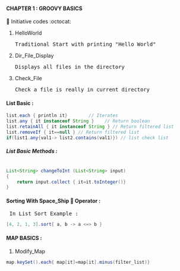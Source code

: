 #### CHAPTER 1 : GROOVY BASICS  <br> 
:green_book: Initiative codes :octocat:
<ol>
<li>HelloWorld</li><pre>Traditional Start with printing "Hello World"</pre>
<li>Dir_File_Display</li><pre>Displays all files in the directory</pre>
<li>Check_File</li><pre>Check a file is really in current directory</pre>
</ol>

#### List Basic :<br>
```groovy
list.each { println it}        // Iterates
list.any { it instanceof String }    // Return boolean
list.retainAll { it instanceof String } // Return filtered list
list.removeIf { it==null } // Return filtered list
if(list1.any{val1-> list2.contains(val1)}) // list check list

```
##### List Basic Methods : <br>
```groovy

List<String> changeToInt (List<String> input)
{
	return input.collect { it=it.toInteger()}
}

```

#### Sorting With Space_Ship :rocket: Operator :
<pre> In List Sort Example : </pre>
```groovy
[4, 2, 1, 3].sort{ a, b -> a <=> b }
```
#### MAP BASICS : <br>
1. Modify_Map
```groovy
map.keySet().each{ map[it]=map[it].minus(filter_list)}
```
